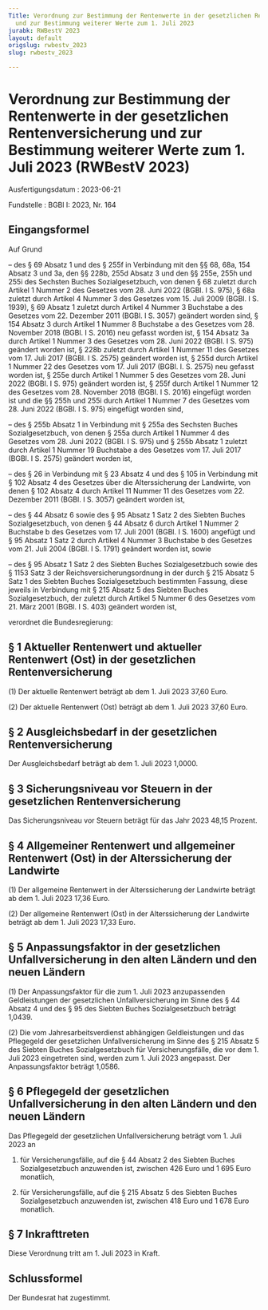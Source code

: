 ```yaml
---
Title: Verordnung zur Bestimmung der Rentenwerte in der gesetzlichen Rentenversicherung
  und zur Bestimmung weiterer Werte zum 1. Juli 2023
jurabk: RWBestV 2023
layout: default
origslug: rwbestv_2023
slug: rwbestv_2023

---
```


# Verordnung zur Bestimmung der Rentenwerte in der gesetzlichen Rentenversicherung und zur Bestimmung weiterer Werte zum 1. Juli 2023 (RWBestV 2023)

Ausfertigungsdatum
:   2023-06-21

Fundstelle
:   BGBl I: 2023, Nr. 164


## Eingangsformel

Auf Grund

–   des § 69 Absatz 1 und des § 255f in Verbindung mit den §§ 68, 68a, 154
    Absatz 3 und 3a, den §§ 228b, 255d Absatz 3 und den §§ 255e, 255h und
    255i des Sechsten Buches Sozialgesetzbuch, von denen § 68 zuletzt
    durch Artikel 1 Nummer 2 des Gesetzes vom 28. Juni 2022 (BGBl. I S.
    975), § 68a zuletzt durch Artikel 4 Nummer 3 des Gesetzes vom 15. Juli
    2009 (BGBl. I S. 1939), § 69 Absatz 1 zuletzt durch Artikel 4 Nummer 3
    Buchstabe a des Gesetzes vom 22. Dezember 2011 (BGBl. I S. 3057)
    geändert worden sind, § 154 Absatz 3 durch Artikel 1 Nummer 8
    Buchstabe a des Gesetzes vom 28. November 2018 (BGBl. I S. 2016) neu
    gefasst worden ist, § 154 Absatz 3a durch Artikel 1 Nummer 3 des
    Gesetzes vom 28. Juni 2022 (BGBl. I S. 975) geändert worden ist, §
    228b zuletzt durch Artikel 1 Nummer 11 des Gesetzes vom 17. Juli 2017
    (BGBl. I S. 2575) geändert worden ist, § 255d durch Artikel 1 Nummer
    22 des Gesetzes vom 17. Juli 2017 (BGBl. I. S. 2575) neu gefasst
    worden ist, § 255e durch Artikel 1 Nummer 5 des Gesetzes vom 28. Juni
    2022 (BGBl. I S. 975) geändert worden ist, § 255f durch Artikel 1
    Nummer 12 des Gesetzes vom 28. November 2018 (BGBl. I S. 2016)
    eingefügt worden ist und die §§ 255h und 255i durch Artikel 1 Nummer 7
    des Gesetzes vom 28. Juni 2022 (BGBl. I S. 975) eingefügt worden sind,


–   des § 255b Absatz 1 in Verbindung mit § 255a des Sechsten Buches
    Sozialgesetzbuch, von denen § 255a durch Artikel 1 Nummer 4 des
    Gesetzes vom 28. Juni 2022 (BGBl. I S. 975) und § 255b Absatz 1
    zuletzt durch Artikel 1 Nummer 19 Buchstabe a des Gesetzes vom 17.
    Juli 2017 (BGBl. I S. 2575) geändert worden ist,


–   des § 26 in Verbindung mit § 23 Absatz 4 und des § 105 in Verbindung
    mit § 102 Absatz 4 des Gesetzes über die Alterssicherung der
    Landwirte, von denen § 102 Absatz 4 durch Artikel 11 Nummer 11 des
    Gesetzes vom 22. Dezember 2011 (BGBl. I S. 3057) geändert worden ist,


–   des § 44 Absatz 6 sowie des § 95 Absatz 1 Satz 2 des Siebten Buches
    Sozialgesetzbuch, von denen § 44 Absatz 6 durch Artikel 1 Nummer 2
    Buchstabe b des Gesetzes vom 17. Juli 2001 (BGBl. I S. 1600) angefügt
    und § 95 Absatz 1 Satz 2 durch Artikel 4 Nummer 3 Buchstabe b des
    Gesetzes vom 21. Juli 2004 (BGBl. I S. 1791) geändert worden ist,
    sowie


–   des § 95 Absatz 1 Satz 2 des Siebten Buches Sozialgesetzbuch sowie des
    § 1153 Satz 3 der Reichsversicherungsordnung in der durch § 215 Absatz
    5 Satz 1 des Siebten Buches Sozialgesetzbuch bestimmten Fassung, diese
    jeweils in Verbindung mit § 215 Absatz 5 des Siebten Buches
    Sozialgesetzbuch, der zuletzt durch Artikel 5 Nummer 6 des Gesetzes
    vom 21. März 2001 (BGBl. I S. 403) geändert worden ist,



verordnet die Bundesregierung:


## § 1 Aktueller Rentenwert und aktueller Rentenwert (Ost) in der gesetzlichen Rentenversicherung

(1) Der aktuelle Rentenwert beträgt ab dem 1. Juli 2023 37,60 Euro.

(2) Der aktuelle Rentenwert (Ost) beträgt ab dem 1. Juli 2023 37,60
Euro.


## § 2 Ausgleichsbedarf in der gesetzlichen Rentenversicherung

Der Ausgleichsbedarf beträgt ab dem 1. Juli 2023 1,0000.


## § 3 Sicherungsniveau vor Steuern in der gesetzlichen Rentenversicherung

Das Sicherungsniveau vor Steuern beträgt für das Jahr 2023 48,15
Prozent.


## § 4 Allgemeiner Rentenwert und allgemeiner Rentenwert (Ost) in der Alterssicherung der Landwirte

(1) Der allgemeine Rentenwert in der Alterssicherung der Landwirte
beträgt ab dem 1. Juli 2023 17,36 Euro.

(2) Der allgemeine Rentenwert (Ost) in der Alterssicherung der
Landwirte beträgt ab dem 1. Juli 2023 17,33 Euro.


## § 5 Anpassungsfaktor in der gesetzlichen Unfallversicherung in den alten Ländern und den neuen Ländern

(1) Der Anpassungsfaktor für die zum 1. Juli 2023 anzupassenden
Geldleistungen der gesetzlichen Unfallversicherung im Sinne des § 44
Absatz 4 und des § 95 des Siebten Buches Sozialgesetzbuch beträgt
1,0439.

(2) Die vom Jahresarbeitsverdienst abhängigen Geldleistungen und das
Pflegegeld der gesetzlichen Unfallversicherung im Sinne des § 215
Absatz 5 des Siebten Buches Sozialgesetzbuch für Versicherungsfälle,
die vor dem 1. Juli 2023 eingetreten sind, werden zum 1. Juli 2023
angepasst. Der Anpassungsfaktor beträgt 1,0586.


## § 6 Pflegegeld der gesetzlichen Unfallversicherung in den alten Ländern und den neuen Ländern

Das Pflegegeld der gesetzlichen Unfallversicherung beträgt vom 1. Juli
2023 an

1.  für Versicherungsfälle, auf die § 44 Absatz 2 des Siebten Buches
    Sozialgesetzbuch anzuwenden ist, zwischen 426 Euro und 1 695 Euro
    monatlich,


2.  für Versicherungsfälle, auf die § 215 Absatz 5 des Siebten Buches
    Sozialgesetzbuch anzuwenden ist, zwischen 418 Euro und 1 678 Euro
    monatlich.





## § 7 Inkrafttreten

Diese Verordnung tritt am 1. Juli 2023 in Kraft.


## Schlussformel

Der Bundesrat hat zugestimmt.

